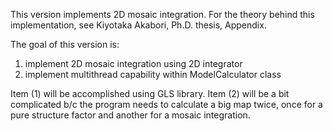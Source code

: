 This version implements 2D mosaic integration.
For the theory behind this implementation, see
Kiyotaka Akabori, Ph.D. thesis, Appendix.

The goal of this version is:
1) implement 2D mosaic integration using 2D integrator
2) implement multithread capability within ModelCalculator class

Item (1) will be accomplished using GLS library.
Item (2) will be a bit complicated b/c the program
needs to calculate a big map twice, once for a pure
structure factor and another for a mosaic integration.

